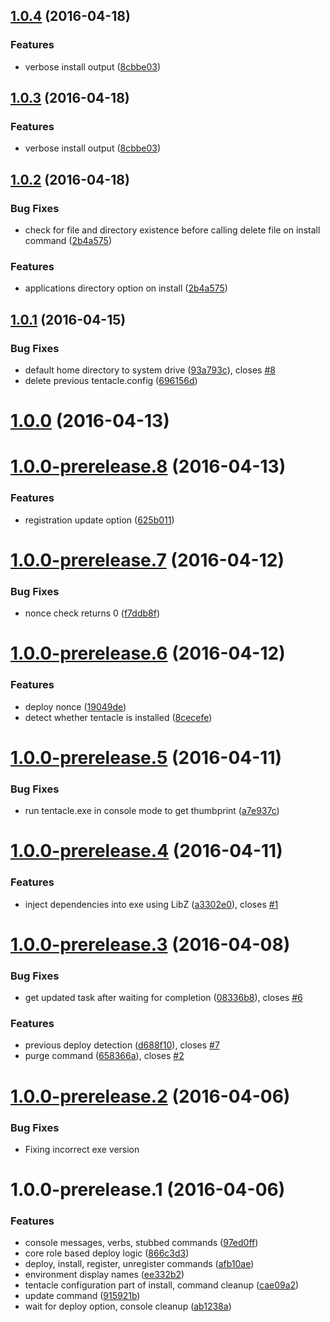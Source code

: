 <a name="1.0.4"></a>
## [1.0.4](https://github.com/zywave/OctopusDeploy-Nautilus/compare/1.0.2...v1.0.4) (2016-04-18)


### Features

* verbose install output ([8cbbe03](https://github.com/zywave/OctopusDeploy-Nautilus/commit/8cbbe03))



<a name="1.0.3"></a>
## [1.0.3](https://github.com/zywave/OctopusDeploy-Nautilus/compare/1.0.2...v1.0.3) (2016-04-18)


### Features

* verbose install output ([8cbbe03](https://github.com/zywave/OctopusDeploy-Nautilus/commit/8cbbe03))



<a name="1.0.2"></a>
## [1.0.2](https://github.com/zywave/OctopusDeploy-Nautilus/compare/1.0.1...v1.0.2) (2016-04-18)


### Bug Fixes

* check for file and directory existence before calling delete file on install command ([2b4a575](https://github.com/zywave/OctopusDeploy-Nautilus/commit/2b4a575))

### Features

* applications directory option on install ([2b4a575](https://github.com/zywave/OctopusDeploy-Nautilus/commit/2b4a575))


<a name="1.0.1"></a>
## [1.0.1](https://github.com/zywave/OctopusDeploy-Nautilus/compare/1.0.0...v1.0.1) (2016-04-15)


### Bug Fixes

* default home directory to system drive ([93a793c](https://github.com/zywave/OctopusDeploy-Nautilus/commit/93a793c)), closes [#8](https://github.com/zywave/OctopusDeploy-Nautilus/issues/8)
* delete previous tentacle.config ([696156d](https://github.com/zywave/OctopusDeploy-Nautilus/commit/696156d))



<a name="1.0.0"></a>
# [1.0.0](https://github.com/zywave/OctopusDeploy-Nautilus/compare/1.0.0-prerelease.8...v1.0.0) (2016-04-13)




<a name="1.0.0-prerelease.8"></a>
# [1.0.0-prerelease.8](https://github.com/zywave/OctopusDeploy-Nautilus/compare/1.0.0-prerelease.7...v1.0.0-prerelease.8) (2016-04-13)


### Features

* registration update option ([625b011](https://github.com/zywave/OctopusDeploy-Nautilus/commit/625b011))



<a name="1.0.0-prerelease.7"></a>
# [1.0.0-prerelease.7](https://github.com/zywave/OctopusDeploy-Nautilus/compare/1.0.0-prerelease.6...v1.0.0-prerelease.7) (2016-04-12)


### Bug Fixes

* nonce check returns 0 ([f7ddb8f](https://github.com/zywave/OctopusDeploy-Nautilus/commit/f7ddb8f))



<a name="1.0.0-prerelease.6"></a>
# [1.0.0-prerelease.6](https://github.com/zywave/OctopusDeploy-Nautilus/compare/1.0.0-prerelease.5...v1.0.0-prerelease.6) (2016-04-12)


### Features

* deploy nonce ([19049de](https://github.com/zywave/OctopusDeploy-Nautilus/commit/19049de))
* detect whether tentacle is installed ([8cecefe](https://github.com/zywave/OctopusDeploy-Nautilus/commit/8cecefe))



<a name="1.0.0-prerelease.5"></a>
# [1.0.0-prerelease.5](https://github.com/zywave/OctopusDeploy-Nautilus/compare/1.0.0-prerelease.4...v1.0.0-prerelease.5) (2016-04-11)


### Bug Fixes

* run tentacle.exe in console mode to get thumbprint ([a7e937c](https://github.com/zywave/OctopusDeploy-Nautilus/commit/a7e937c))



<a name="1.0.0-prerelease.4"></a>
# [1.0.0-prerelease.4](https://github.com/zywave/OctopusDeploy-Nautilus/compare/1.0.0-prerelease.3...v1.0.0-prerelease.4) (2016-04-11)


### Features

* inject dependencies into exe using LibZ ([a3302e0](https://github.com/zywave/OctopusDeploy-Nautilus/commit/a3302e0)), closes [#1](https://github.com/zywave/OctopusDeploy-Nautilus/issues/1)



<a name="1.0.0-prerelease.3"></a>
# [1.0.0-prerelease.3](https://github.com/zywave/OctopusDeploy-Nautilus/compare/1.0.0-prerelease.2...v1.0.0-prerelease.3) (2016-04-08)


### Bug Fixes

* get updated task after waiting for completion ([08336b8](https://github.com/zywave/OctopusDeploy-Nautilus/commit/08336b8)), closes [#6](https://github.com/zywave/OctopusDeploy-Nautilus/issues/6)

### Features

* previous deploy detection ([d688f10](https://github.com/zywave/OctopusDeploy-Nautilus/commit/d688f10)), closes [#7](https://github.com/zywave/OctopusDeploy-Nautilus/issues/7)
* purge command ([658366a](https://github.com/zywave/OctopusDeploy-Nautilus/commit/658366a)), closes [#2](https://github.com/zywave/OctopusDeploy-Nautilus/issues/2)



<a name="1.0.0-prerelease.2"></a>
# [1.0.0-prerelease.2](https://github.com/zywave/OctopusDeploy-Nautilus/compare/1.0.0-prerelease.0...v1.0.0-prerelease.2) (2016-04-06)


### Bug Fixes

* Fixing incorrect exe version

<a name="1.0.0-prerelease.1"></a>
# 1.0.0-prerelease.1 (2016-04-06)


### Features

* console messages, verbs, stubbed commands ([97ed0ff](https://github.com/zywave/OctopusDeploy-Nautilus/commit/97ed0ff))
* core role based deploy logic ([866c3d3](https://github.com/zywave/OctopusDeploy-Nautilus/commit/866c3d3))
* deploy, install, register, unregister commands ([afb10ae](https://github.com/zywave/OctopusDeploy-Nautilus/commit/afb10ae))
* environment display names ([ee332b2](https://github.com/zywave/OctopusDeploy-Nautilus/commit/ee332b2))
* tentacle configuration part of install, command cleanup ([cae09a2](https://github.com/zywave/OctopusDeploy-Nautilus/commit/cae09a2))
* update command ([915921b](https://github.com/zywave/OctopusDeploy-Nautilus/commit/915921b))
* wait for deploy option, console cleanup ([ab1238a](https://github.com/zywave/OctopusDeploy-Nautilus/commit/ab1238a))




